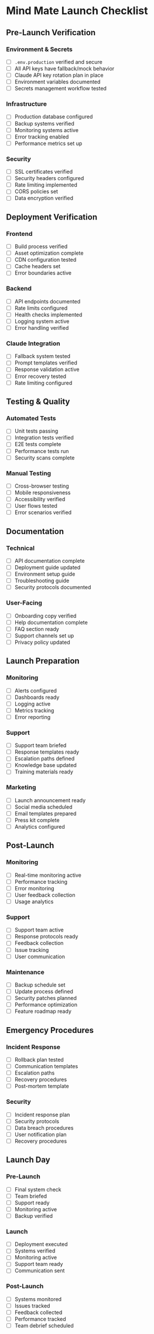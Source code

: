# Mind Mate Launch Checklist

## Pre-Launch Verification

### Environment & Secrets
- [ ] `.env.production` verified and secure
- [ ] All API keys have fallback/mock behavior
- [ ] Claude API key rotation plan in place
- [ ] Environment variables documented
- [ ] Secrets management workflow tested

### Infrastructure
- [ ] Production database configured
- [ ] Backup systems verified
- [ ] Monitoring systems active
- [ ] Error tracking enabled
- [ ] Performance metrics set up

### Security
- [ ] SSL certificates verified
- [ ] Security headers configured
- [ ] Rate limiting implemented
- [ ] CORS policies set
- [ ] Data encryption verified

## Deployment Verification

### Frontend
- [ ] Build process verified
- [ ] Asset optimization complete
- [ ] CDN configuration tested
- [ ] Cache headers set
- [ ] Error boundaries active

### Backend
- [ ] API endpoints documented
- [ ] Rate limits configured
- [ ] Health checks implemented
- [ ] Logging system active
- [ ] Error handling verified

### Claude Integration
- [ ] Fallback system tested
- [ ] Prompt templates verified
- [ ] Response validation active
- [ ] Error recovery tested
- [ ] Rate limiting configured

## Testing & Quality

### Automated Tests
- [ ] Unit tests passing
- [ ] Integration tests verified
- [ ] E2E tests complete
- [ ] Performance tests run
- [ ] Security scans complete

### Manual Testing
- [ ] Cross-browser testing
- [ ] Mobile responsiveness
- [ ] Accessibility verified
- [ ] User flows tested
- [ ] Error scenarios verified

## Documentation

### Technical
- [ ] API documentation complete
- [ ] Deployment guide updated
- [ ] Environment setup guide
- [ ] Troubleshooting guide
- [ ] Security protocols documented

### User-Facing
- [ ] Onboarding copy verified
- [ ] Help documentation complete
- [ ] FAQ section ready
- [ ] Support channels set up
- [ ] Privacy policy updated

## Launch Preparation

### Monitoring
- [ ] Alerts configured
- [ ] Dashboards ready
- [ ] Logging active
- [ ] Metrics tracking
- [ ] Error reporting

### Support
- [ ] Support team briefed
- [ ] Response templates ready
- [ ] Escalation paths defined
- [ ] Knowledge base updated
- [ ] Training materials ready

### Marketing
- [ ] Launch announcement ready
- [ ] Social media scheduled
- [ ] Email templates prepared
- [ ] Press kit complete
- [ ] Analytics configured

## Post-Launch

### Monitoring
- [ ] Real-time monitoring active
- [ ] Performance tracking
- [ ] Error monitoring
- [ ] User feedback collection
- [ ] Usage analytics

### Support
- [ ] Support team active
- [ ] Response protocols ready
- [ ] Feedback collection
- [ ] Issue tracking
- [ ] User communication

### Maintenance
- [ ] Backup schedule set
- [ ] Update process defined
- [ ] Security patches planned
- [ ] Performance optimization
- [ ] Feature roadmap ready

## Emergency Procedures

### Incident Response
- [ ] Rollback plan tested
- [ ] Communication templates
- [ ] Escalation paths
- [ ] Recovery procedures
- [ ] Post-mortem template

### Security
- [ ] Incident response plan
- [ ] Security protocols
- [ ] Data breach procedures
- [ ] User notification plan
- [ ] Recovery procedures

## Launch Day

### Pre-Launch
- [ ] Final system check
- [ ] Team briefed
- [ ] Support ready
- [ ] Monitoring active
- [ ] Backup verified

### Launch
- [ ] Deployment executed
- [ ] Systems verified
- [ ] Monitoring active
- [ ] Support team ready
- [ ] Communication sent

### Post-Launch
- [ ] Systems monitored
- [ ] Issues tracked
- [ ] Feedback collected
- [ ] Performance tracked
- [ ] Team debrief scheduled 